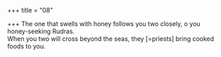 +++
title = "08"

+++
The one that swells with honey follows you two closely, o you  
honey-seeking Rudras.  
When you two will cross beyond the seas, they [=priests] bring cooked  foods to you.  